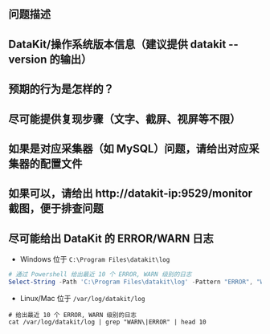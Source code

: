 ## 问题描述

## DataKit/操作系统版本信息（建议提供 datakit --version 的输出）

## 预期的行为是怎样的？

## 尽可能提供复现步骤（文字、截屏、视屏等不限）

## 如果是对应采集器（如 MySQL）问题，请给出对应采集器的配置文件

## 如果可以，请给出 http://datakit-ip:9529/monitor 截图，便于排查问题

## 尽可能给出 DataKit 的 ERROR/WARN 日志

- Windows 位于 `C:\Program Files\datakit\log`

```powershell
# 通过 Powershell 给出最近 10 个 ERROR, WARN 级别的日志
Select-String -Path 'C:\Program Files\datakit\log' -Pattern "ERROR", "WARN"  | Select-Object Line -Last 10
```
- Linux/Mac 位于 `/var/log/datakit/log`

```shell
# 给出最近 10 个 ERROR, WARN 级别的日志
cat /var/log/datakit/log | grep "WARN\|ERROR" | head 10
```
